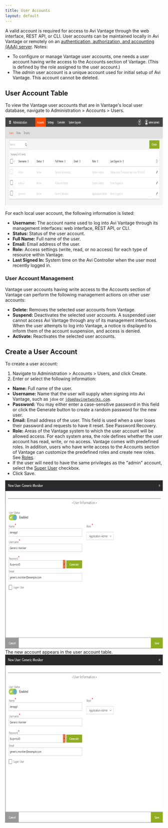 ```yaml
---
title: User Accounts
layout: default
---
```

A valid account is required for access to Avi Vantage through the web interface, REST API, or CLI. User accounts can be maintained locally in Avi Vantage or remotely on an <a href="/remote-users-authen-authrz/">authentication, authorization, and accounting (AAA) server</a>.
Notes:

* To configure or manage Vantage user accounts, one needs a user account having write access to the Accounts section of Vantage. (This is defined by the role assigned to the user account.)
* The *admin* user account is a unique account used for initial setup of Avi Vantage. This account cannot be deleted.

## User Account Table

To view the Vantage user accounts that are in Vantage's local user database, navigate to Administration > Accounts > Users.

<a href="img/user-account-table.png"><img src="img/user-account-table.png" alt="user-account-table" width="966" height="281"></a>

For each local user account, the following information is listed:

* **Username:** The account name used to log into Avi Vantage through its management interfaces: web interface, REST API, or CLI.
* **Status:** Status of the user account.
* **Full Name:** Full name of the user.
* **Email:** Email address of the user.
* **Role:** Access settings (write, read, or no access) for each type of resource within Vantage.
* **Last Signed In:** System time on the Avi Controller when the user most recently logged in.

### User Account Management

Vantage user accounts having write access to the Accounts section of Vantage can perform the following management actions on other user accounts:

* **Delete:** Removes the selected user accounts from Vantage.
* **Suspend:** Deactivates the selected user accounts. A suspended user cannot access Avi Vantage through any of its management interfaces. When the user attempts to log into Vantage, a notice is displayed to inform them of the account suspension, and access is denied.
* **Activate:** Reactivates the selected user accounts.

## Create a User Account

To create a user account:

1. Navigate to Administration > Accounts > Users, and click Create.
1. Enter or select the following information:

* **Name:** Full name of the user.
* **Username:** Name that the user will supply when signing into Avi Vantage, such as <code>jdoe</code> or <code>jdoe@avinetworks.com</code>.
* **Password:** You may either enter a case-sensitive password in this field or click the Generate button to create a random password for the new user.
* **Email:** Email address of the user. This field is used when a user loses their password and requests to have it reset. See Password Recovery.
* **Role:** Areas of the Vantage system to which the user account will be allowed access. For each system area, the role defines whether the user account has read, write, or no access. Vantage comes with predefined roles. In addition, users who have write access to the Accounts section of Vantage can customize the predefined roles and create new roles. See <a href="/user-account-roles">Roles</a>.
* If the user will need to have the same privileges as the "admin" account, select the <a href="/super-user-accounts">Super User</a> checkbox.
* Click Save.

<a href="img/new-user-appadmin-1.png"><img src="img/new-user-appadmin-1.png" alt="new-user-appadmin" width="724" height="538"></a>
The new account appears in the user account table.
<a href="img/new-user-appadmin.png"><img src="img/new-user-appadmin.png" alt="new-user-appadmin" width="724" height="538"></a>